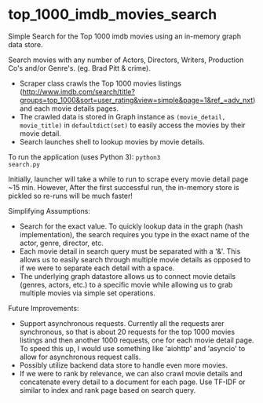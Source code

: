 # top_1000_imdb_movies_search
Simple Search for the Top 1000 imdb movies using an in-memory graph data store.

Search movies with any number of Actors, Directors, Writers, Production Co's and/or Genre's. (eg. Brad Pitt & crime).

- Scraper class crawls the Top 1000 movies listings (http://www.imdb.com/search/title?groups=top_1000&sort=user_rating&view=simple&page=1&ref_=adv_nxt) and each movie details pages. 
- The crawled data is stored in Graph instance as <code>(movie_detail, movie_title)</code> in <code>defaultdict(set)</code> to easily access the movies by their movie detail.
- Search launches shell to lookup movies by movie details. 

To run the application (uses Python 3):
<code>python3 search.py</code>

Initially, launcher will take a while to run to scrape every movie detail page ~15 min. However, After the first successful run, the in-memory store is pickled so re-runs will be much faster!


Simplifying Assumptions:
- Search for the exact value. To quickly lookup data in the graph (hash implementation), the search requires you type in the exact name of the actor, genre, director, etc.
- Each movie detail in search query must be separated with a '&'. This allows us to easily search through multiple movie details as opposed to if we were to separate each detail with a space.
- The underlying graph datastore allows us to connect movie details (genres, actors, etc.) to a specific movie while allowing us to grab multiple movies via simple set operations.

Future Improvements:
- Support asynchronous requests. Currently all the requests arer synchronous, so that is about 20 requests for the top 1000 movies listings and then another 1000 requests, one for each movie detail page. To speed this up, I would use something like 'aiohttp' and 'asyncio' to allow for asynchronous request calls.
- Possibly utilize backend data store to handle even more movies.
- If we were to rank by relevance, we can also crawl movie details and concatenate every detail to a document for each page. Use TF-IDF or similar to index and rank page based on search query.
